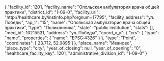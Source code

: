 {
    "facility_id": 1201,
    "facility_name": "Опольская амбулатория врача общей практики",
    "district_id": "1-09-0",
    "facility_url": "http:\/\/healthcare.by\/instinfo.php?orgnum=17795",
    "facility_address": "ул. Победы",
    "ap_1": "15",
    "name": "Опольская амбулатория врача общей практики",
    "type": "Поликлиника",
    "state": "public institution",
    "stats": [],
    "med_id": 10215531,
    "address": "ул. Победы",
    "coord_x_y": {
        "crs": {
            "type": "name",
            "properties": {
                "name": "EPSG:4326"
            }
        },
        "type": "Point",
        "coordinates": [
            23.712,
            52.0895
        ]
    },
    "place_name": "Иваново",
    "place_type": "city",
    "year_of_closing": null,
    "year_of_opening": "0",
    "healthcare_facility_key": 1201,
    "administrative_division_id": "1-09-0"
}